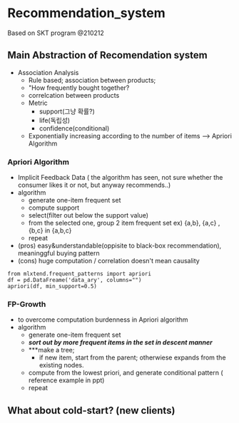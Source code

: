 # Recommendation_system
Based on SKT program @210212

## Main Abstraction of Recomendation system
* Association Analysis
  * Rule based; association between products;
  * "How frequently bought together?
  * correlcation between products
  * Metric
    * support(그냥 확률?)
    * life(독립성)
    * confidence(conditional)
  * Exponentially increasing according to the number of items --> Apriori Algorithm
### Apriori Algorithm
  * Implicit Feedback Data ( the algorithm has seen, not sure whether the consumer likes it or not, but anyway recommends..)
  * algorithm
    * generate one-item frequent set
    * compute support
    * select(filter out below the support value)
    * from the selected one, group 2 item frequent set ex) {a,b}, {a,c} ,{b,c} in {a,b,c}
    * repeat
  * (pros) easy&understandable(oppisite to black-box recommendation), meaninggful buying pattern 
  * (cons) huge computation / correlation doesn't mean causality
 ```
 from mlxtend.frequent_patterns import apriori
 df = pd.DataFreame('data_ary', columns="")
 apriori(df, min_support=0.5)
 ```
 ### FP-Growth
  * to overcome computation burdenness in Apriori algorithm
  * algorithm
    * generate one-item frequent set
    * ***sort out by more frequent items in the set in descent manner***
    * ***make a tree;
      * if new item, start from the parent; otherwiese expands from the existing nodes.
    * compute from the lowest priori, and generate conditional pattern ( reference example in ppt)
    * repeat
    
## What about cold-start? (new clients)
